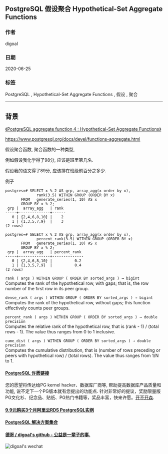 ## PostgreSQL 假设聚合 Hypothetical-Set Aggregate Functions  
    
### 作者    
digoal    
    
### 日期    
2020-06-25    
    
### 标签    
PostgreSQL , Hypothetical-Set Aggregate Functions , 假设 , 聚合    
    
----    
    
## 背景    
[《PostgreSQL aggregate function 4 : Hypothetical-Set Aggregate Functions》](../201504/20150407_02.md)    
  
https://www.postgresql.org/docs/devel/functions-aggregate.html  
  
假设聚合函数, 聚合函数的一种类型,   
  
例如假设我化学得了98分, 应该是班里第几名.   
  
假设我的语文得了89分, 应该排在班级前百分之多少.  
  
例子  
  
```  
postgres=# SELECT x % 2 AS grp, array_agg(x order by x),           
              rank(3.5) WITHIN GROUP (ORDER BY x)   
       FROM   generate_series(1, 10) AS x   
       GROUP BY x % 2;  
 grp |  array_agg   | rank   
-----+--------------+------  
   0 | {2,4,6,8,10} |    2  
   1 | {1,3,5,7,9}  |    3  
(2 rows)  
  
postgres=# SELECT x % 2 AS grp, array_agg(x order by x),   
              percent_rank(3.5) WITHIN GROUP (ORDER BY x)   
       FROM   generate_series(1, 10) AS x   
       GROUP BY x % 2;  
 grp |  array_agg   | percent_rank   
-----+--------------+--------------  
   0 | {2,4,6,8,10} |          0.2  
   1 | {1,3,5,7,9}  |          0.4  
(2 rows)  
```  
  
```rank ( args ) WITHIN GROUP ( ORDER BY sorted_args ) → bigint```  
Computes the rank of the hypothetical row, with gaps; that is, the row number of the first row in its peer group.  
  
```dense_rank ( args ) WITHIN GROUP ( ORDER BY sorted_args ) → bigint```  
Computes the rank of the hypothetical row, without gaps; this function effectively counts peer groups.  
  
```percent_rank ( args ) WITHIN GROUP ( ORDER BY sorted_args ) → double precision```  
Computes the relative rank of the hypothetical row, that is (rank - 1) / (total rows - 1). The value thus ranges from 0 to 1 inclusive.  
  
```cume_dist ( args ) WITHIN GROUP ( ORDER BY sorted_args ) → double precision```  
Computes the cumulative distribution, that is (number of rows preceding or peers with hypothetical row) / (total rows). The value thus ranges from 1/N to 1.  
  
  
  
  
  
  
  
  
  
  
  
  
  
  
  
  
  
  
  
  
  
  
  
  
  
  
  
  
  
  
  
  
  
  
  
  
  
  
  
  
  
  
  
  
  
  
  
  
  
  
  
  
  
  
  
#### [PostgreSQL 许愿链接](https://github.com/digoal/blog/issues/76 "269ac3d1c492e938c0191101c7238216")
您的愿望将传达给PG kernel hacker、数据库厂商等, 帮助提高数据库产品质量和功能, 说不定下一个PG版本就有您提出的功能点. 针对非常好的提议，奖励限量版PG文化衫、纪念品、贴纸、PG热门书籍等，奖品丰富，快来许愿。[开不开森](https://github.com/digoal/blog/issues/76 "269ac3d1c492e938c0191101c7238216").  
  
  
#### [9.9元购买3个月阿里云RDS PostgreSQL实例](https://www.aliyun.com/database/postgresqlactivity "57258f76c37864c6e6d23383d05714ea")
  
  
#### [PostgreSQL 解决方案集合](https://yq.aliyun.com/topic/118 "40cff096e9ed7122c512b35d8561d9c8")
  
  
#### [德哥 / digoal's github - 公益是一辈子的事.](https://github.com/digoal/blog/blob/master/README.md "22709685feb7cab07d30f30387f0a9ae")
  
  
![digoal's wechat](../pic/digoal_weixin.jpg "f7ad92eeba24523fd47a6e1a0e691b59")
  
